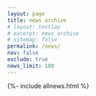 ```yaml
---
layout: page
title: news archive
# layout: textlay
# excerpt: news archive
# sitemap: false
permalink: /news/
nav: false
exclude: true
news_limit: 100
---
```



{%- include allnews.html %}